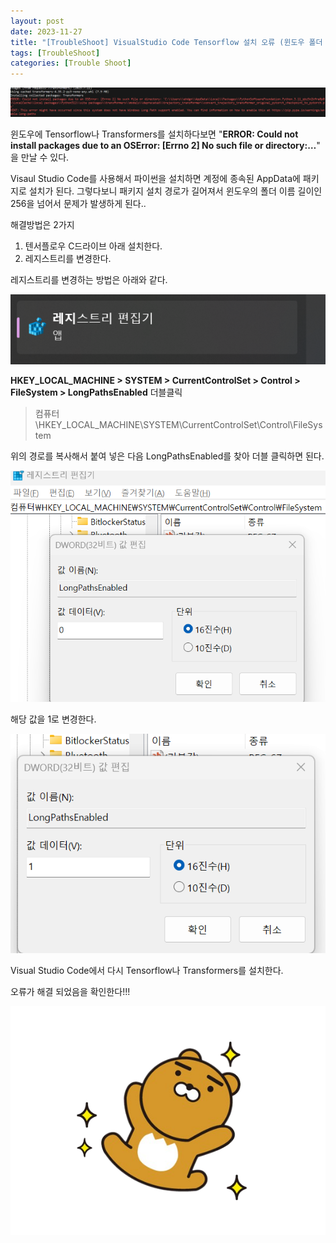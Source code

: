 ```yaml
---
layout: post
date: 2023-11-27
title: "[TroubleShoot] VisualStudio Code Tensorflow 설치 오류 (윈도우 폴더 이름 길이 256 초과 문제)"
tags: [TroubleShoot]
categories: [Trouble Shoot]
---
```


![0](/assets/img/2023-11-27-[TroubleShoot]-VisualStudio-Code-Tensorflow-설치-오류-(윈도우-폴더-이름-길이-256-초과-문제).md/0.png)


윈도우에 Tensorflow나 Transformers를 설치하다보면 "**ERROR: Could not install packages due to an OSError: [Errno 2] No such file or directory:…**" 을 만날 수 있다.


Visaul Studio Code를 사용해서 파이썬을 설치하면 계정에 종속된 AppData에 패키지로 설치가 된다. 그렇다보니 패키지 설치 경로가 길어져서 윈도우의 폴더 이름 길이인 256을 넘어서 문제가 발생하게 된다..


해결방법은 2가지

1. 텐서플로우 C드라이브 아래 설치한다.
2. 레지스트리를 변경한다.

레지스트리를 변경하는 방법은 아래와 같다.


![1](/assets/img/2023-11-27-[TroubleShoot]-VisualStudio-Code-Tensorflow-설치-오류-(윈도우-폴더-이름-길이-256-초과-문제).md/1.png)


**HKEY_LOCAL_MACHINE > SYSTEM > CurrentControlSet > Control > FileSystem > LongPathsEnabled** 더블클릭


> 컴퓨터\HKEY_LOCAL_MACHINE\SYSTEM\CurrentControlSet\Control\FileSystem


위의 경로를 복사해서 붙여 넣은 다음 LongPathsEnabled를 찾아 더블 클릭하면 된다.


![2](/assets/img/2023-11-27-[TroubleShoot]-VisualStudio-Code-Tensorflow-설치-오류-(윈도우-폴더-이름-길이-256-초과-문제).md/2.png)


해당 값을 1로 변경한다.


![3](/assets/img/2023-11-27-[TroubleShoot]-VisualStudio-Code-Tensorflow-설치-오류-(윈도우-폴더-이름-길이-256-초과-문제).md/3.png)


Visual Studio Code에서 다시 Tensorflow나 Transformers를 설치한다.


오류가 해결 되었음을 확인한다!!!


![4](/assets/img/2023-11-27-[TroubleShoot]-VisualStudio-Code-Tensorflow-설치-오류-(윈도우-폴더-이름-길이-256-초과-문제).md/4.png)

